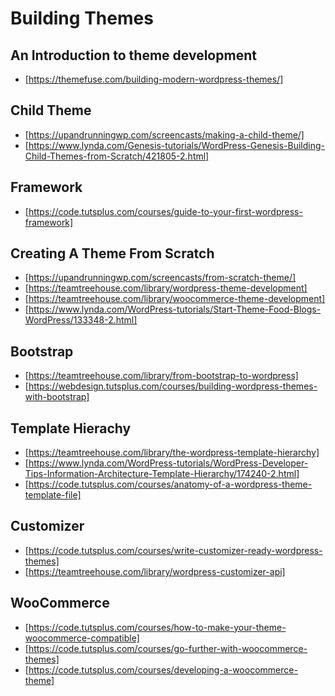 # Building Themes
## An Introduction to theme development
- [https://themefuse.com/building-modern-wordpress-themes/]

## Child Theme
- [https://upandrunningwp.com/screencasts/making-a-child-theme/]
- [https://www.lynda.com/Genesis-tutorials/WordPress-Genesis-Building-Child-Themes-from-Scratch/421805-2.html]

## Framework
- [https://code.tutsplus.com/courses/guide-to-your-first-wordpress-framework]

## Creating A Theme From Scratch
- [https://upandrunningwp.com/screencasts/from-scratch-theme/]
- [https://teamtreehouse.com/library/wordpress-theme-development]
- [https://teamtreehouse.com/library/woocommerce-theme-development]
- [https://www.lynda.com/WordPress-tutorials/Start-Theme-Food-Blogs-WordPress/133348-2.html]

## Bootstrap
- [https://teamtreehouse.com/library/from-bootstrap-to-wordpress]
- [https://webdesign.tutsplus.com/courses/building-wordpress-themes-with-bootstrap]

## Template Hierachy
- [https://teamtreehouse.com/library/the-wordpress-template-hierarchy]
- [https://www.lynda.com/WordPress-tutorials/WordPress-Developer-Tips-Information-Architecture-Template-Hierarchy/174240-2.html]
- [https://code.tutsplus.com/courses/anatomy-of-a-wordpress-theme-template-file]

## Customizer
- [https://code.tutsplus.com/courses/write-customizer-ready-wordpress-themes]
- [https://teamtreehouse.com/library/wordpress-customizer-api]

## WooCommerce
- [https://code.tutsplus.com/courses/how-to-make-your-theme-woocommerce-compatible]
- [https://code.tutsplus.com/courses/go-further-with-woocommerce-themes]
- [https://code.tutsplus.com/courses/developing-a-woocommerce-theme]